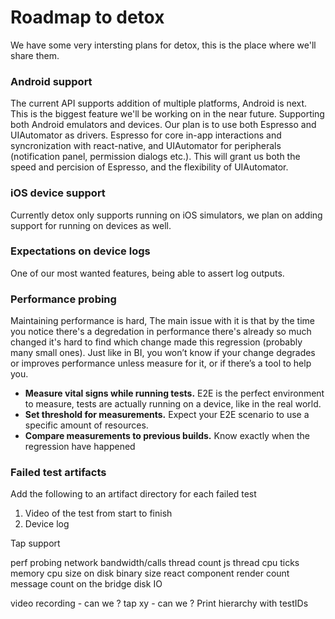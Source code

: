 # Roadmap to detox

We have some very intersting plans for detox, this is the place where we'll share them.

### Android support
The current API supports addition of multiple platforms, Android is next. This is the biggest feature we'll be working on in the near future. Supporting both Android emulators and devices. Our plan is to use both Espresso and UIAutomator as drivers. Espresso for core in-app interactions and syncronization with react-native, and UIAutomator for peripherals (notification panel, permission dialogs etc.). This will grant us both the speed and percision of Espresso, and the flexibility of UIAutomator.

### iOS device support
Currently detox only supports running on iOS simulators, we plan on adding support for running on devices as well.

### Expectations on device logs
One of our most wanted features, being able to assert log outputs.

### Performance probing
Maintaining performance is hard, The main issue with it is that by the time you notice there's a degredation in performance there's already so much changed it's hard to find which change made this regression (probably many small ones). Just like in BI, you won’t know if your change degrades or improves performance unless measure for it, or if there’s a tool to help you. 

* **Measure vital signs while running tests.** 
E2E is the perfect environment to measure, tests are actually running on a device, like in the real world.
* **Set threshold for measurements.**
Expect your E2E scenario to use a specific amount of resources.
* **Compare measurements to previous builds.**
Know exactly when the regression have happened


### Failed test artifacts

Add the following to an artifact directory for each failed test

1. Video of the test from start to finish
2. Device log 


Tap support

perf probing
network bandwidth/calls
thread count
js thread cpu ticks
memory cpu
size on disk
binary size
react component render count
message count on the bridge
disk IO

video recording - can we ?
tap xy - can we ?
Print hierarchy with testIDs


